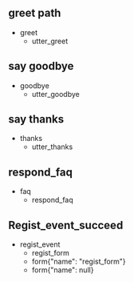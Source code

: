 ## greet path
* greet
  - utter_greet

## say goodbye
* goodbye
  - utter_goodbye

## say thanks
* thanks
  - utter_thanks

## respond_faq
* faq
  - respond_faq

## Regist_event_succeed
* regist_event
  - regist_form
  - form{"name": "regist_form"}   <!--Activate the form-->
  - form{"name": null} 
